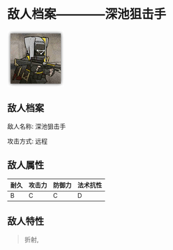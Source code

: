 # 敌人档案————深池狙击手

![深池狙击手](./eneIcons/深池狙击手.png)

## 敌人档案

敌人名称: 深池狙击手

攻击方式: 远程

## 敌人属性

| 耐久      | 攻击力  | 防御力 | 法术抗性 |
|---------|------|-----|------|
| B | C | C | D |

## 敌人特性
> 折射,
